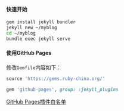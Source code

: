 #### 快速开始

```bash
gem install jekyll bundler
jekyll new ~/myblog
cd ~/myblog
bundle exec jekyll serve
```

#### 使用GitHub Pages

修改`Gemfile`内容如下：

```ruby
source 'https://gems.ruby-china.org/'

gem 'github-pages', group: :jekyll_plugins
```

[GitHub Pages插件白名单](https://help.github.com/articles/configuring-jekyll-plugins/)

